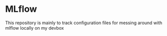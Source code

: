 # MLflow

This repository is mainly to track configuration files for messing around with
mlflow locally on my devbox
